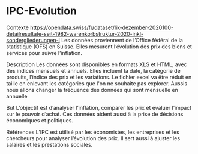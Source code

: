 # IPC-Evolution
Contexte
https://opendata.swiss/fr/dataset/lik-dezember-2020100-detailresultate-seit-1982-warenkorbstruktur-2020-inkl-sondergliederungen-l
Les données proviennent de l’Office fédéral de la statistique (OFS) en Suisse. Elles mesurent l’évolution des prix des biens et services pour suivre l’inflation.

Description
Les données sont disponibles en formats XLS et HTML, avec des indices mensuels et annuels. Elles incluent la date, la catégorie de produits, l’indice des prix et les variations.
Le fichier excel va être réduit en taille en enlevant les catégories que l'on ne souhaite pas explorer. Aussis nous allons changer la fréquence des données qui sont mensuelle en annuelle

But
L’objectif est d’analyser l’inflation, comparer les prix et évaluer l’impact sur le pouvoir d’achat. Ces données aident aussi à la prise de décisions économiques et politiques.

Références
L’IPC est utilisé par les économistes, les entreprises et les chercheurs pour analyser l’évolution des prix. Il sert aussi à ajuster les salaires et les prestations sociales.

